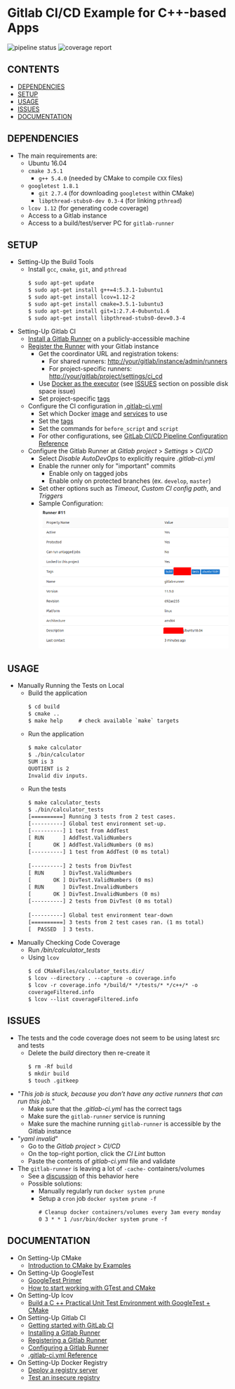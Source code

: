 # Gitlab CI/CD Example for C++-based Apps

![pipeline status][1] ![coverage report][2]

## CONTENTS

* [DEPENDENCIES](#dependencies)
* [SETUP](#setup)
* [USAGE](#usage)
* [ISSUES](#issues)
* [DOCUMENTATION](#documentation)

## DEPENDENCIES

* The main requirements are:
    * Ubuntu 16.04
    * `cmake 3.5.1`
        * `g++ 5.4.0` (needed by CMake to compile `CXX` files)
    * `googletest 1.8.1`
        * `git 2.7.4` (for downloading `googletest` within CMake)
        * `libpthread-stubs0-dev 0.3-4` (for linking `pthread`)
    * `lcov 1.12` (for generating code coverage)
    * Access to a Gitlab instance
    * Access to a build/test/server PC for `gitlab-runner`

## SETUP

* Setting-Up the Build Tools
    * Install `gcc`, `cmake`, `git`, and `pthread`
        ```
        $ sudo apt-get update
        $ sudo apt-get install g++=4:5.3.1-1ubuntu1
        $ sudo apt-get install lcov=1.12-2
        $ sudo apt-get install cmake=3.5.1-1ubuntu3
        $ sudo apt-get install git=1:2.7.4-0ubuntu1.6
        $ sudo apt-get install libpthread-stubs0-dev=0.3-4

        ```
* Setting-Up Gitlab CI
    * [Install a Gitlab Runner](https://docs.gitlab.com/runner/install/) on a publicly-accessible machine
    * [Register the Runner](https://docs.gitlab.com/runner/register/index.html) with your Gitlab instance
        * Get the coordinator URL and registration tokens:
            * For shared runners: <http://your/gitlab/instance/admin/runners>
            * For project-specific runners: <http://your/gitlab/project/settings/ci_cd>
        * Use [Docker as the executor](https://docs.gitlab.com/runner/executors/docker.html) (see [ISSUES](#issues) section on possible disk space issue)
        * Set project-specific [tags](https://docs.gitlab.com/ee/ci/runners/#using-tags)
    * Configure the CI configuration in [.gitlab-ci.yml](./gitlab-ci.yml)
        * Set which Docker [image](https://docs.gitlab.com/runner/executors/docker.html#the-image-keyword) and [services](https://docs.gitlab.com/runner/executors/docker.html#the-services-keyword) to use
        * Set the [tags](https://docs.gitlab.com/ee/ci/runners/#using-tags)
        * Set the commands for `before_script` and `script`
        * For other configurations, see [GitLab CI/CD Pipeline Configuration Reference](https://docs.gitlab.com/ee/ci/yaml/)
    * Configure the Gitlab Runner at *Gitlab project* > *Settings* > *CI/CD*
        * Select *Disable AutoDevOps* to explicitly require *.gitlab-ci.yml*
        * Enable the runner only for "important" commits
            * Enable only on tagged jobs
            * Enable only on protected branches (ex. `develop`, `master`)
        * Set other options such as *Timeout*, *Custom CI config path*, and *Triggers*
        * Sample Configuration:
            ![Sample Configuration](./docs/sample-ci-runner.png)

## USAGE

* Manually Running the Tests on Local
    * Build the application
        ```
        $ cd build
        $ cmake ..
        $ make help     # check available `make` targets

        ```
    * Run the application
        ```
        $ make calculator
        $ ./bin/calculator
        SUM is 3
        QUOTIENT is 2
        Invalid div inputs.

        ```
    * Run the tests
        ```
        $ make calculator_tests
        $ ./bin/calculator_tests
        [==========] Running 3 tests from 2 test cases.
        [----------] Global test environment set-up.
        [----------] 1 test from AddTest
        [ RUN      ] AddTest.ValidNumbers
        [       OK ] AddTest.ValidNumbers (0 ms)
        [----------] 1 test from AddTest (0 ms total)

        [----------] 2 tests from DivTest
        [ RUN      ] DivTest.ValidNumbers
        [       OK ] DivTest.ValidNumbers (0 ms)
        [ RUN      ] DivTest.InvalidNumbers
        [       OK ] DivTest.InvalidNumbers (0 ms)
        [----------] 2 tests from DivTest (0 ms total)

        [----------] Global test environment tear-down
        [==========] 3 tests from 2 test cases ran. (1 ms total)
        [  PASSED  ] 3 tests.

        ```
* Manually Checking Code Coverage
    * Run */bin/calculator_tests*
    * Using `lcov`
        ```
        $ cd CMakeFiles/calculator_tests.dir/
        $ lcov --directory . --capture -o coverage.info
        $ lcov -r coverage.info */build/* */tests/* */c++/* -o coverageFiltered.info
        $ lcov --list coverageFiltered.info

        ```

## ISSUES

* The tests and the code coverage does not seem to be using latest src and tests
    * Delete the *build* directory then re-create it
        ```
        $ rm -Rf build
        $ mkdir build
        $ touch .gitkeep

        ```
* "*This job is stuck, because you don’t have any active runners that can run this job.*"
    * Make sure that the *.gitlab-ci.yml* has the correct tags
    * Make sure the `gitlab-runner` service is running
    * Make sure the machine running `gitlab-runner` is accessible by the Gitlab instance
* "*yaml invalid*"
    * Go to the *Gitlab project* > *CI/CD*
    * On the top-right portion, click the *CI Lint* button
    * Paste the contents of *gitlab-ci.yml* file and validate
* The `gitlab-runner` is leaving a lot of `-cache-` containers/volumes
    * See a [discussion](https://gitlab.com/gitlab-org/gitlab-runner/issues/2980#note_106845694) of this behavior here
    * Possible solutions:
        * Manually regularly run `docker system prune`
        * Setup a `cron` job `docker system prune -f`
            ```
            # Cleanup docker containers/volumes every 3am every monday
            0 3 * * 1 /usr/bin/docker system prune -f

            ```

## DOCUMENTATION

* On Setting-Up CMake
    * [Introduction to CMake by Examples](http://derekmolloy.ie/hello-world-introductions-to-cmake/)
* On Setting-Up GoogleTest
    * [GoogleTest Primer](https://github.com/google/googletest/blob/master/googletest/docs/primer.md)
    * [How to start working with GTest and CMake](https://stackoverflow.com/q/8507723/2745495)
* On Setting-Up lcov
    * [Build a C ++ Practical Unit Test Environment with GoogleTest + CMake](https://qiita.com/imasaaki/items/0021d1ef14660184f396)
* On Setting-Up Gitlab CI
    * [Getting started with GitLab CI](http://192.168.1.61/help/ci/quick_start/README)
    * [Installing a Gitlab Runner](https://docs.gitlab.com/runner/install/)
    * [Registering a Gitlab Runner](https://docs.gitlab.com/runner/register/index.html)
    * [Configuring a Gitlab Runner](https://docs.gitlab.com/runner/#configuring-gitlab-runner)
    * [.gitlab-ci.yml Reference](https://docs.gitlab.com/ee/ci/yaml/README.html)
* On Setting-Up Docker Registry
    * [Deploy a registry server](https://docs.docker.com/registry/deploying/)
    * [Test an insecure registry](https://docs.docker.com/registry/insecure/)

[1]: http://192.168.1.61/commonpf/sample-ci-cpp/badges/master/pipeline.svg
[2]: http://192.168.1.61/commonpf/sample-ci-cpp/badges/master/coverage.svg
